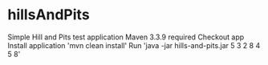 # hillsAndPits
Simple Hill and Pits test application
Maven 3.3.9 required
Checkout app
Install application 'mvn clean install'
Run 'java -jar hills-and-pits.jar 5 3 2 8 4 5 8'

